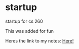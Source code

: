 # startup
startup for cs 260

This was added for fun

Heres the link to my notes: [Here!](notes.md)



